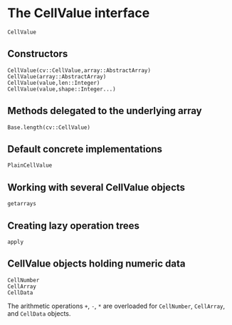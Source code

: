 
# The CellValue interface

```@docs
CellValue
```

## Constructors

```@docs
CellValue(cv::CellValue,array::AbstractArray)
CellValue(array::AbstractArray)
CellValue(value,len::Integer)
CellValue(value,shape::Integer...)
```

## Methods delegated to the underlying array

```@docs
Base.length(cv::CellValue)
```

## Default concrete implementations

```@docs
PlainCellValue
```

## Working with several CellValue objects

```@docs
getarrays
```

## Creating lazy operation trees

```@docs
apply
```

## CellValue objects holding numeric data

```@docs
CellNumber
CellArray
CellData
```

The arithmetic operations `+`, `-`, `*` are overloaded for
`CellNumber`, `CellArray`, and `CellData` objects.

